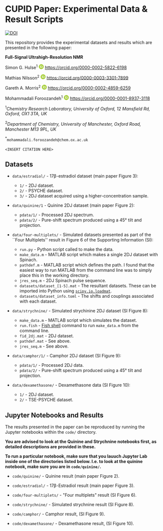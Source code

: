 # CUPID Paper: Experimental Data & Result Scripts

[![DOI](https://zenodo.org/badge/814870133.svg)](https://zenodo.org/badge/latestdoi/814870133)

This repository provides the experimental datasets and results which are
presented in the following paper:

**Full-Signal Ultrahigh-Resolution NMR**

Simon G. Hulse<sup>1</sup> ![ORCID](ORCID-iD_icon_16x16.png) https://orcid.org/0000-0002-5822-6198

Mathias Nilsson<sup>2</sup> ![ORCID](ORCID-iD_icon_16x16.png) https://orcid.org/0000-0003-3301-7899

Gareth A. Morris<sup>2</sup> ![ORCID](ORCID-iD_icon_16x16.png) https://orcid.org/0000-0002-4859-6259

Mohammadali Foroozandeh<sup>1</sup> ![ORCID](ORCID-iD_icon_16x16.png) https://orcid.org/0000-0001-8937-3118

<sup>1</sup>*Chemistry Research Laboratory, University of Oxford, 12 Mansfield Rd, Oxford, OX1 3TA, UK*

<sup>2</sup>*Department of Chemistry, University of Manchester, Oxford Road, Manchester M13 9PL, UK*

<sup>*</sup>`mohammadali.foroozandeh@chem.ox.ac.uk`

`<INSERT CITATION HERE>`

## Datasets

* `data/estradiol/` - 17β-estradiol dataset (main paper Figure 3):

    - `1/` - 2DJ dataset.
    - `2/` - PSYCHE dataset.
    - `3/` - 2DJ dataset acquired using a higher-concentration sample.

* `data/quinine/1` - Quinine 2DJ dataset (main paper Figure 2):

    - `pdata/1/` - Processed 2DJ spectrum.
    - `pdata/2/` - Pure-shift spectrum produced using a 45° tilt and projection.

* `data/four-multiplets/` - Simulated datasets presented as part of
  the ``Four Multiplets'' result in Figure 6 of the Supporting Information (SI):

    - `run.py` - Python script called to make the data.
    - `make_data.m` - MATLAB script which makes a single 2DJ dataset with Spinach.
    - `pathdef.m` - MATLAB script which defines the path. I found that the
      easiest way to run MATLAB from the command line was to simply place this
      in the working directory.
    - `jres_seq.m` - 2DJ Spinach pulse sequence.
    - `datasets/dataset_[1-5].mat` - The resultant datasets. These can be
      imported into Python using [`scipy.io.loadmat`](https://docs.scipy.org/doc/scipy/reference/generated/scipy.io.loadmat.html).
    - `datasets/dataset_info.toml` - The shifts and couplings associated with
      each dataset.

* `data/strychnine/` - Simulated strychinine 2DJ dataset (SI Figure 8):

    - `make_data.m` - MATLAB script which simulates the dataset.
    - `run.fish` - [Fish shell](https://fishshell.com/) command to run
      `make_data.m` from the command line.
    - `fid_2dj.mat` - 2DJ dataset.
    - `pathdef.mat` - See above.
    - `jres_seq.m` - See above.

* `data/camphor/1/` - Camphor 2DJ dataset (SI Figure 9):

    - `pdata/1/` - Processed 2DJ data.
    - `pdata/2/` - Pure-shift spectrum produced using a 45° tilt and projection.

* `data/dexamethasone/` - Dexamethasone data (SI Figure 10):

    - `1/` - 2DJ dataset.
    - `2/` - TSE-PSYCHE dataset.

## Jupyter Notebooks and Results

The results presented in the paper can be reproduced by running the Jupyter
notebooks within the `code/` directory.

**You are advised to look at the Quinine and Strychnine notebooks first, as
detailed descriptions are provided in these.**

**To run a particular notebook, make sure that you lauuch Jupyter Lab inside
one of the directories listed below. I.e. to look at the quinine notebook, make
sure you are in `code/quinine/`.**

* `code/quinine/` - Quinine result (main paper Figure 2).

* `code/estradiol/` - 17β-Estradiol result (main paper Figure 3).

* `code/four-multiplets/` - "Four multiplets" result (SI Figure 6).

* `code/strychnine/` - Simulated strychnine result (SI Figure 8).

* `code/camphor/` - Camphor result, (SI Figure 9).

* `code/dexamethasone/` - Dexamethasone result, (SI Figure 10).

